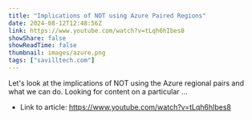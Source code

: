 ```yaml
---
title: "Implications of NOT using Azure Paired Regions"
date: 2024-08-12T12:48:56Z
link: https://www.youtube.com/watch?v=tLqh6hIbes8
showShare: false
showReadTime: false
thumbnail: images/azure.png
tags: ["savilltech.com"]
---
```

Let's look at the implications of NOT using the Azure regional pairs and what we can do. Looking for content on a particular ...

- Link to article: https://www.youtube.com/watch?v=tLqh6hIbes8